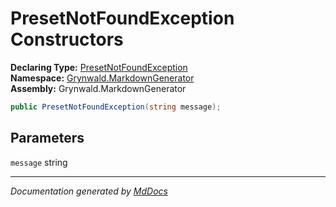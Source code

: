 ﻿<!--  
  <auto-generated>   
    The contents of this file were generated by a tool.  
    Changes to this file may be list if the file is regenerated  
  </auto-generated>   
-->

# PresetNotFoundException Constructors

**Declaring Type:** [PresetNotFoundException](../index.md)  
**Namespace:** [Grynwald.MarkdownGenerator](../../index.md)  
**Assembly:** Grynwald.MarkdownGenerator

```csharp
public PresetNotFoundException(string message);
```

## Parameters

`message`  string

___

*Documentation generated by [MdDocs](https://github.com/ap0llo/mddocs)*
